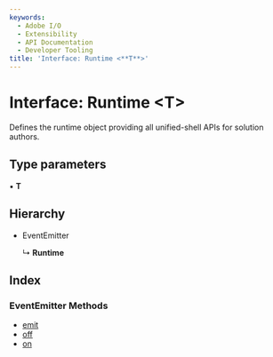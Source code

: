 ```yaml
---
keywords:
  - Adobe I/O
  - Extensibility
  - API Documentation
  - Developer Tooling
title: 'Interface: Runtime <**T**>'
---
```


# Interface: Runtime <**T**>

Defines the runtime object providing all unified-shell APIs for solution authors.

## Type parameters

▪ **T**

## Hierarchy

* EventEmitter

  ↳ **Runtime**

## Index

### EventEmitter Methods

* [emit](index.runtime.md#emit)
* [off](index.runtime.md#off)
* [on](index.runtime.md#on)